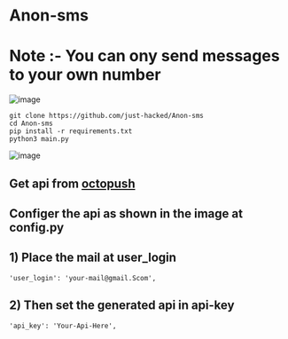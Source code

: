 # Anon-sms

# Note :- You can ony send messages to your own number 
![image](https://user-images.githubusercontent.com/49268327/207096836-18969142-3ce6-47de-b143-c67e15c347f3.png)


```
git clone https://github.com/just-hacked/Anon-sms
cd Anon-sms 
pip install -r requirements.txt
python3 main.py
```


![image](https://user-images.githubusercontent.com/49268327/207097107-650de599-6064-4543-88b0-aa97322abd69.png)
## Get api from [octopush](https://client.octopush.com/api-credentials)
## Configer the api as shown in the image at **config.py** 
## 1) Place the  mail at user_login 
```
'user_login': 'your-mail@gmail.Scom',
```
## 2) Then set the generated api in api-key 
```
'api_key': 'Your-Api-Here',
```


